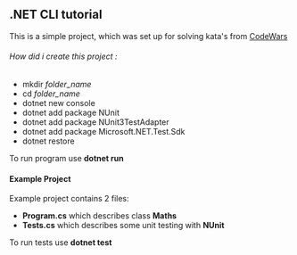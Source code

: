 ## .NET CLI tutorial
 This is a simple project, which was set up for solving kata's from [CodeWars](https://www.codewars.com/)

###### How did i create this project :
 - mkdir *folder_name*
 - cd *folder_name*
 - dotnet new console
 - dotnet add package NUnit
 - dotnet add package NUnit3TestAdapter
 - dotnet add package Microsoft.NET.Test.Sdk
 - dotnet restore

To run program use **dotnet run**

 #### Example Project
 Example project contains 2 files:
  - **Program.cs** which describes class **Maths**
  - **Tests.cs** which describes some unit testing with **NUnit**

To run tests use **dotnet test**